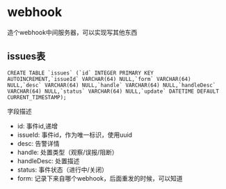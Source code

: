 # webhook
造个webhook中间服务器，可以实现写其他东西


## issues表
```
CREATE TABLE `issues` (`id` INTEGER PRIMARY KEY AUTOINCREMENT,`issueId` VARCHAR(64) NULL,`form` VARCHAR(64) NULL,`desc` VARCHAR(64) NULL,`handle` VARCHAR(64) NULL,`handleDesc` VARCHAR(64) NULL,`status` VARCHAR(64) NULL,`update` DATETIME DEFAULT CURRENT_TIMESTAMP);
```
字段描述
- id: 事件id,递增
- issueId: 事件id，作为唯一标识，使用uuid
- desc: 告警详情
- handle: 处置类型（观察/误报/阻断）
- handleDesc: 处置描述
- status: 事件状态（进行中/关闭）
- form: 记录下来自哪个webhook，后面重发的时候，可以知道
